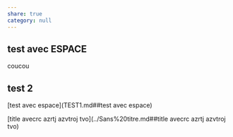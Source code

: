 ```yaml
---  
share: true  
category: null  
---  
```

  
## test avec ESPACE  
  
coucou  
  
## test 2  
  
[test avec espace](TEST1.md##test avec espace)  
  
[title avecrc azrtj azvtroj tvo](../Sans%20titre.md##title avecrc azrtj azvtroj tvo)